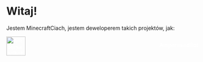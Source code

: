 <!--
**MinecraftCiach/MinecraftCiach** is a ✨ _special_ ✨ repository because its `README.md` (this file) appears on your GitHub profile.

Here are some ideas to get you started:

- 🔭 I’m currently working on ...
- 🌱 I’m currently learning ...
- 👯 I’m looking to collaborate on ...
- 🤔 I’m looking for help with ...
- 💬 Ask me about ...
- 📫 How to reach me: ...
- 😄 Pronouns: ...
- ⚡ Fun fact: ...
-->
# Witaj!
<p>Jestem MinecraftCiach, jestem deweloperem takich projektów, jak:</p>
<a href="https://ampersandbot.pl" style="margin-top: 10px; color: white; font-weight: bolder;">
  <img alt="AmpersandBot Logo" src="https://cdn.discordapp.com/icons/622711270935887933/951dcad8949825c3f30ea242f29b706e.webp?size=512" width="50" height="50" style="float: left;" />
  <p style="float: right;">AmpersandBot</p>
</a>
